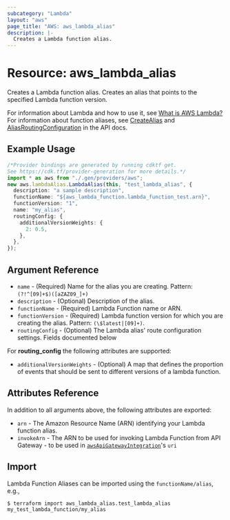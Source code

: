 ```yaml
---
subcategory: "Lambda"
layout: "aws"
page_title: "AWS: aws_lambda_alias"
description: |-
  Creates a Lambda function alias.
---
```


# Resource: aws\_lambda\_alias

Creates a Lambda function alias. Creates an alias that points to the specified Lambda function version.

For information about Lambda and how to use it, see [What is AWS Lambda?][1]
For information about function aliases, see [CreateAlias][2] and [AliasRoutingConfiguration][3] in the API docs.

## Example Usage

```typescript
/*Provider bindings are generated by running cdktf get.
See https://cdk.tf/provider-generation for more details.*/
import * as aws from "./.gen/providers/aws";
new aws.lambdaAlias.LambdaAlias(this, "test_lambda_alias", {
  description: "a sample description",
  functionName: "${aws_lambda_function.lambda_function_test.arn}",
  functionVersion: "1",
  name: "my_alias",
  routingConfig: {
    additionalVersionWeights: {
      2: 0.5,
    },
  },
});

```

## Argument Reference

* `name` - (Required) Name for the alias you are creating. Pattern: `(?!^[09]+$)([aZAZ09_]+)`
* `description` - (Optional) Description of the alias.
* `functionName` - (Required) Lambda Function name or ARN.
* `functionVersion` - (Required) Lambda function version for which you are creating the alias. Pattern: `(\$latest|[09]+)`.
* `routingConfig` - (Optional) The Lambda alias' route configuration settings. Fields documented below

For **routing\_config** the following attributes are supported:

* `additionalVersionWeights` - (Optional) A map that defines the proportion of events that should be sent to different versions of a lambda function.

## Attributes Reference

In addition to all arguments above, the following attributes are exported:

* `arn` - The Amazon Resource Name (ARN) identifying your Lambda function alias.
* `invokeArn` - The ARN to be used for invoking Lambda Function from API Gateway - to be used in [`awsApiGatewayIntegration`](/docs/providers/aws/r/api_gateway_integration.html)'s `uri`

[1]: http://docs.aws.amazon.com/lambda/latest/dg/welcome.html

[2]: http://docs.aws.amazon.com/lambda/latest/dg/API_CreateAlias.html

[3]: https://docs.aws.amazon.com/lambda/latest/dg/API_AliasRoutingConfiguration.html

## Import

Lambda Function Aliases can be imported using the `functionName/alias`, e.g.,

```console
$ terraform import aws_lambda_alias.test_lambda_alias my_test_lambda_function/my_alias
```
